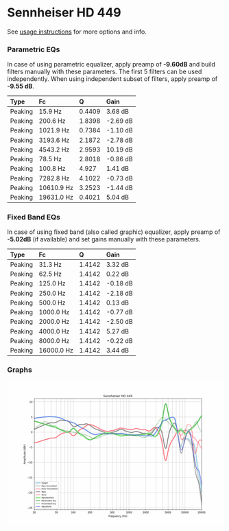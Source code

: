 # Sennheiser HD 449
See [usage instructions](https://github.com/jaakkopasanen/AutoEq#usage) for more options and info.

### Parametric EQs
In case of using parametric equalizer, apply preamp of **-9.60dB** and build filters manually
with these parameters. The first 5 filters can be used independently.
When using independent subset of filters, apply preamp of **-9.55 dB**.

| Type    | Fc         |      Q | Gain     |
|:--------|:-----------|:-------|:---------|
| Peaking | 15.9 Hz    | 0.4409 | 3.68 dB  |
| Peaking | 200.6 Hz   | 1.8398 | -2.69 dB |
| Peaking | 1021.9 Hz  | 0.7384 | -1.10 dB |
| Peaking | 3193.6 Hz  | 2.1872 | -2.78 dB |
| Peaking | 4543.2 Hz  | 2.9593 | 10.19 dB |
| Peaking | 78.5 Hz    | 2.8018 | -0.86 dB |
| Peaking | 100.8 Hz   | 4.927  | 1.41 dB  |
| Peaking | 7282.8 Hz  | 4.1022 | -0.73 dB |
| Peaking | 10610.9 Hz | 3.2523 | -1.44 dB |
| Peaking | 19631.0 Hz | 0.4021 | 5.04 dB  |

### Fixed Band EQs
In case of using fixed band (also called graphic) equalizer, apply preamp of **-5.02dB**
(if available) and set gains manually with these parameters.

| Type    | Fc         |      Q | Gain     |
|:--------|:-----------|:-------|:---------|
| Peaking | 31.3 Hz    | 1.4142 | 3.32 dB  |
| Peaking | 62.5 Hz    | 1.4142 | 0.22 dB  |
| Peaking | 125.0 Hz   | 1.4142 | -0.18 dB |
| Peaking | 250.0 Hz   | 1.4142 | -2.18 dB |
| Peaking | 500.0 Hz   | 1.4142 | 0.13 dB  |
| Peaking | 1000.0 Hz  | 1.4142 | -0.77 dB |
| Peaking | 2000.0 Hz  | 1.4142 | -2.50 dB |
| Peaking | 4000.0 Hz  | 1.4142 | 5.27 dB  |
| Peaking | 8000.0 Hz  | 1.4142 | -0.22 dB |
| Peaking | 16000.0 Hz | 1.4142 | 3.44 dB  |

### Graphs
![](./Sennheiser%20HD%20449.png)